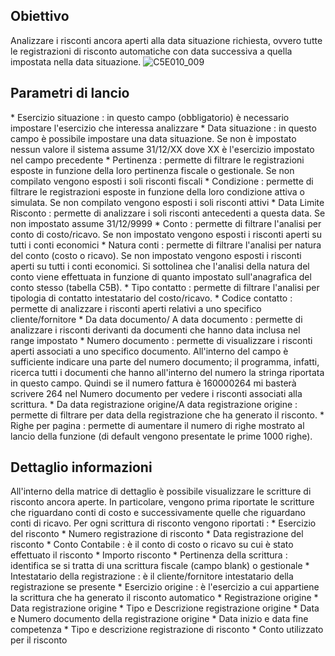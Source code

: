 ## Obiettivo
Analizzare i risconti ancora aperti alla data situazione richiesta, ovvero tutte le registrazioni di risconto automatiche con data successiva a quella impostata nella data situazione.
![C5E010_009](http://localhost:3000/immagini/MBDOC_SCH-C5E010_RIS/C5E010_009.png)
## Parametri di lancio

 \* Esercizio situazione :  in questo campo (obbligatorio) è necessario impostare l'esercizio che interessa analizzare
 \* Data situazione :  in questo campo è possibile impostare una data situazione. Se non è impostato nessun valore il sistema assume 31/12/XX dove XX è l'esercizio impostato nel campo precedente
 \* Pertinenza :  permette di filtrare le registrazioni esposte in funzione della loro pertinenza fiscale o gestionale. Se non compilato vengono esposti i soli risconti fiscali
 \* Condizione :  permette di filtrare le registrazioni esposte in funzione della loro condizione attiva o simulata. Se non compilato vengono esposti i soli risconti attivi
 \* Data Limite Risconto :  permette di analizzare i soli risconti antecedenti a questa data. Se non impostato assume 31/12/9999
 \* Conto :  permette di filtrare l'analisi per conto di costo/ricavo. Se non impostato vengono esposti i risconti aperti su tutti i conti economici
 \* Natura conti :  permette di filtrare l'analisi per natura del conto (costo o ricavo). Se non impostato vengono esposti i risconti aperti su tutti i conti economici. Si sottolinea che l'analisi della natura del conto viene effettuata in funzione di quanto impostato sull'anagrafica del conto stesso (tabella C5B).
 \* Tipo contatto :  permette di filtrare l'analisi per tipologia di contatto intestatario del costo/ricavo.
 \* Codice contatto :  permette di analizzare i risconti aperti relativi a uno specifico cliente/fornitore
 \* Da data documento/ A data documento :  permette di analizzare i risconti derivanti da documenti che hanno data inclusa nel range impostato
 \* Numero documento :  permette di visualizzare i risconti aperti associati a uno specifico documento. All'interno del campo è sufficiente indicare una parte del numero documento; il programma, infatti, ricerca tutti i documenti che hanno all'interno del numero la stringa riportata in questo campo. Quindi se il numero fattura è 160000264 mi basterà scrivere 264 nel Numero documento per vedere i risconti associati alla scrittura.
 \* Da data registrazione origine/A data registrazione origine :  permette di filtrare per data della registrazione che ha generato il risconto.
 \* Righe per pagina :  permette di aumentare il numero di righe mostrato al lancio della funzione (di default vengono presentate le prime 1000 righe).

## Dettaglio informazioni

All'interno della matrice di dettaglio è possibile visualizzare le scritture di risconto ancora aperte. In particolare, vengono prima riportate le scritture che riguardano conti di costo e successivamente quelle che riguardano conti di ricavo.
Per ogni scrittura di risconto vengono riportati : 
 \* Esercizio del risconto
 \* Numero registrazione di risconto
 \* Data registrazione del risconto
 \* Conto Contabile :  è il conto di costo o ricavo su cui è stato effettuato il risconto
 \* Importo risconto
 \* Pertinenza della scrittura :  identifica se si tratta di una scrittura fiscale (campo blank) o gestionale
 \* Intestatario della registrazione :  è il cliente/fornitore intestatario della registrazione se presente
 \* Esercizio origine :  è l'esercizio a cui appartiene la scrittura che ha generato il risconto automatico
 \* Registrazione origine
 \* Data registrazione origine
 \* Tipo e Descrizione registrazione origine
 \* Data e Numero documento della registrazione origine
 \* Data inizio e data fine competenza
 \* Tipo e descrizione registrazione di risconto
 \* Conto utilizzato per il risconto


